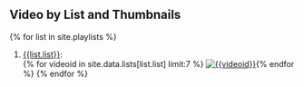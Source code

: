 ---
---

## Video by List and Thumbnails

<meta charset="utf8"/>

{% for list in site.playlists %}
1. [{{list.list}}](playlists/{{list.list}}.html):<br>{% for videoid in site.data.lists[list.list] limit:7 %}
[![{{videoid}}](https://i.ytimg.com/vi/{{videoid}}/default.jpg)](ytnoad.html#{{videoid}}){% endfor %}
{% endfor %}
<!--
{% if forloop.index < 8 %}[![{{videoid}}](https://i.ytimg.com/vi/{{videoid}}/default.jpg)](ytnoad.html#{{videoid}}){% endif %}
-->


